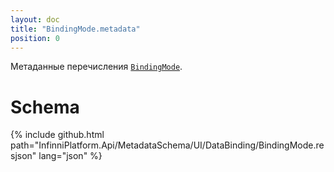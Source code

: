 ```yaml
---
layout: doc
title: "BindingMode.metadata"
position: 0
---
```


Метаданные перечисления [`BindingMode`](../).

# Schema

{% include github.html path="InfinniPlatform.Api/MetadataSchema/UI/DataBinding/BindingMode.resjson" lang="json" %}
